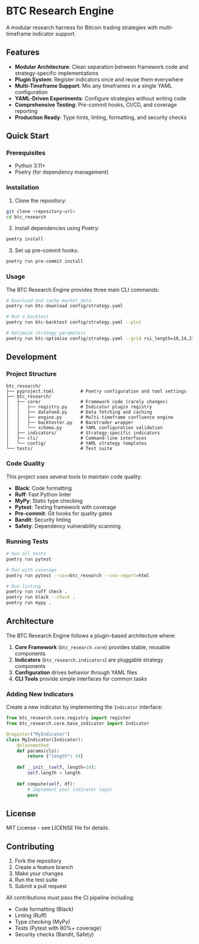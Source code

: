 # BTC Research Engine

A modular research harness for Bitcoin trading strategies with multi-timeframe indicator support.

## Features

- **Modular Architecture**: Clean separation between framework code and strategy-specific implementations
- **Plugin System**: Register indicators once and reuse them everywhere
- **Multi-Timeframe Support**: Mix any timeframes in a single YAML configuration
- **YAML-Driven Experiments**: Configure strategies without writing code
- **Comprehensive Testing**: Pre-commit hooks, CI/CD, and coverage reporting
- **Production Ready**: Type hints, linting, formatting, and security checks

## Quick Start

### Prerequisites

- Python 3.11+
- Poetry (for dependency management)

### Installation

1. Clone the repository:
```bash
git clone <repository-url>
cd btc_research
```

2. Install dependencies using Poetry:
```bash
poetry install
```

3. Set up pre-commit hooks:
```bash
poetry run pre-commit install
```

### Usage

The BTC Research Engine provides three main CLI commands:

```bash
# Download and cache market data
poetry run btc-download config/strategy.yaml

# Run a backtest
poetry run btc-backtest config/strategy.yaml --plot

# Optimize strategy parameters
poetry run btc-optimise config/strategy.yaml --grid rsi_length=10,14,21
```

## Development

### Project Structure

```
btc_research/
├── pyproject.toml          # Poetry configuration and tool settings
├── btc_research/
│   ├── core/               # Framework code (rarely changes)
│   │   ├── registry.py     # Indicator plugin registry
│   │   ├── datafeed.py     # Data fetching and caching
│   │   ├── engine.py       # Multi-timeframe confluence engine
│   │   ├── backtester.py   # Backtrader wrapper
│   │   └── schema.py       # YAML configuration validation
│   ├── indicators/         # Strategy-specific indicators
│   ├── cli/                # Command-line interfaces
│   └── config/             # YAML strategy templates
└── tests/                  # Test suite
```

### Code Quality

This project uses several tools to maintain code quality:

- **Black**: Code formatting
- **Ruff**: Fast Python linter
- **MyPy**: Static type checking
- **Pytest**: Testing framework with coverage
- **Pre-commit**: Git hooks for quality gates
- **Bandit**: Security linting
- **Safety**: Dependency vulnerability scanning

### Running Tests

```bash
# Run all tests
poetry run pytest

# Run with coverage
poetry run pytest --cov=btc_research --cov-report=html

# Run linting
poetry run ruff check .
poetry run black --check .
poetry run mypy .
```

## Architecture

The BTC Research Engine follows a plugin-based architecture where:

1. **Core Framework** (`btc_research.core`) provides stable, reusable components
2. **Indicators** (`btc_research.indicators`) are pluggable strategy components
3. **Configuration** drives behavior through YAML files
4. **CLI Tools** provide simple interfaces for common tasks

### Adding New Indicators

Create a new indicator by implementing the `Indicator` interface:

```python
from btc_research.core.registry import register
from btc_research.core.base_indicator import Indicator

@register("MyIndicator")
class MyIndicator(Indicator):
    @classmethod
    def params(cls):
        return {"length": 14}
    
    def __init__(self, length=14):
        self.length = length
    
    def compute(self, df):
        # Implement your indicator logic
        pass
```

## License

MIT License - see LICENSE file for details.

## Contributing

1. Fork the repository
2. Create a feature branch
3. Make your changes
4. Run the test suite
5. Submit a pull request

All contributions must pass the CI pipeline including:
- Code formatting (Black)
- Linting (Ruff)
- Type checking (MyPy)
- Tests (Pytest with 80%+ coverage)
- Security checks (Bandit, Safety)